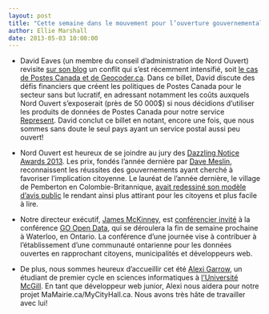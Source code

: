 ```yaml
---
layout: post
title: "Cette semaine dans le mouvement pour l’ouverture gouvernementale..."
author: Ellie Marshall
date: 2013-05-03 10:00:00
---
```

- David Eaves (un membre du conseil d’administration de Nord Ouvert) revisite [sur son blog](http://eaves.ca/2013/04/25/canada-post-and-the-war-on-open-data-innovation-common-sense-continued-sadly/) un conflit qui s’est récemment intensifié, soit [le cas de Postes Canada et de Geocoder.ca](http://eaves.ca/2012/04/25/canada-posts-war-on-the-21st-century-innovation-productivity). Dans ce billet, David discute des défis financiers que créent les politiques de Postes Canada pour le secteur sans but lucratif, en adressant notamment les coûts auxquels Nord Ouvert s’exposerait (près de 50 000$) si nous décidions d’utiliser les produits de données de Postes Canada pour notre service [Represent](https://represent.opennorth.ca/). David conclut ce billet en notant, encore une fois, que nous sommes sans doute le seul pays ayant un service postal aussi peu ouvert!

- Nord Ouvert est heureux de se joindre au jury des [Dazzling Notice Awards 2013](http://www.dazzleawards.ca/). Les prix, fondés l’année dernière par [Dave Meslin](http://www.tedxtoronto.com/speakers/dave-meslin/), reconnaissent les réussites des gouvernements ayant cherché à favoriser l’implication citoyenne. Le lauréat de l’année dernière, le village de Pemberton en Colombie-Britannique, [avait redessiné son modèle d’avis public](http://news.nationalpost.com/2012/07/31/pemberton/) le rendant ainsi plus attirant pour les citoyens et plus facile à lire. 

- Notre directeur exécutif, [James McKinney](http://nordouvert.ca/equipe/), est [conférencier invité](http://go-opendata.ca/schedule/list/#featured-speaker) à la conférence [GO Open Data](http://go-opendata.ca/), qui se déroulera la fin de semaine prochaine à Waterloo, en Ontario. La conférence d’une journée vise à contribuer à l’établissement d’une communauté ontarienne pour les données ouvertes en rapprochant citoyens, municipalités et développeurs web. 

- De plus, nous sommes heureux d’accueillir cet été [Alexi Garrow](https://github.com/AGarrow), un étudiant de premier cycle en sciences informatiques à [l’Université McGill](http://www.cs.mcgill.ca). En tant que développeur web junior, Alexi nous aidera pour notre projet MaMairie.ca/MyCityHall.ca. Nous avons très hâte de travailler avec lui!